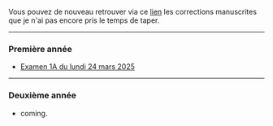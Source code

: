 Vous pouvez de nouveau retrouver via ce [lien](./corrections.md) les corrections manuscrites que je n'ai pas encore pris le temps de taper.

---

### Première année

- [Examen 1A du lundi 24 mars 2025](./examens/exam-stat-S2-2025.03.24.pdf)

---

### Deuxième année

- coming.